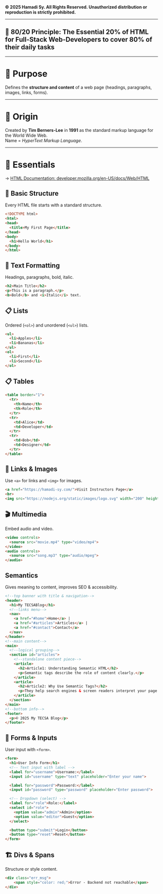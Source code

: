 **© 2025 Hamadi Sy. All Rights Reserved. Unauthorized distribution or reproduction is strictly prohibited.**

---

## 🚀 80/20 Principle: The Essential 20% of HTML for Full-Stack Web-Developers to cover 80% of their daily tasks

---

# 🎯 Purpose
Defines the **structure and content** of a web page (headings, paragraphs, images, links, forms).

---

# 🌱 Origin
Created by **Tim Berners-Lee** in **1991** as the standard markup language for the World Wide Web.  
Name = *HyperText Markup Language*.

---

# 🧠 Essentials

→ [HTML Documentation: developer.mozilla.org/en-US/docs/Web/HTML](developer.mozilla.org/en-US/docs/Web/HTML)

## 📄 Basic Structure
Every HTML file starts with a standard structure.
```html
<!DOCTYPE html>
<html>
<head>
  <title>My First Page</title>
</head>
<body>
  <h1>Hello World</h1>
</body>
</html>
```

## 📝 Text Formatting
Headings, paragraphs, bold, italic.
```html
<h2>Main Title</h2>
<p>This is a paragraph.</p>
<b>Bold</b> and <i>Italic</i> text.
```

## 📋 Lists
Ordered (`<ol>`) and unordered (`<ul>`) lists.
```html
<ul>
  <li>Apples</li>
  <li>Bananas</li>
</ul>
<ol>
  <li>First</li>
  <li>Second</li>
</ol>
```

## 📋 Tables
```html
<table border="1">
  <tr>
    <th>Name</th>
    <th>Role</th>
  </tr>
  <tr>
    <td>Alice</td>
    <td>Developer</td>
  </tr>
  <tr>
    <td>Bob</td>
    <td>Designer</td>
  </tr>
</table>
```

## 🔗 Links & Images
Use `<a>` for links and `<img>` for images.
```html
<a href="https://hamadi-sy.com/">Visit Instructors Page</a>
<br>
<img src="https://nodejs.org/static/images/logo.svg" width="200" height="100" alt="NodeJs Icon">
```

## 🎬 Multimedia
Embed audio and video.
```html
<video controls>
  <source src="movie.mp4" type="video/mp4">
</video>
<audio controls>
  <source src="song.mp3" type="audio/mpeg">
</audio>
```

## Semantics 
Gives meaning to content, improves SEO & accessibility.
```html
<!--top banner with title & navigation-->
<header>
  <h1>My TECSABlog</h1>
  <!--links menu-->
  <nav>
    <a href="#home">Home</a> |
    <a href="#articles">Articles</a> |
    <a href="#contact">Contact</a>
  </nav>
</header>
<!--main content-->
<main>
  <!--logical grouping-->
  <section id="articles">
    <!--standalone content piece-->
    <article>
      <h2>Article1: Understanding Semantic HTML</h2>
      <p>Semantic tags describe the role of content clearly.</p>
    </article>
    <article>
      <h2>Article2: Why Use Semantic Tags?</h2>
      <p>They help search engines & screen readers interpret your page.</p>
    </article>
  </section>
</main>
<!--bottom info-->
<footer>
  <p>© 2025 My TECSA Blog</p>
</footer>
```  

## 🧩 Forms & Inputs

User input with `<form>`.

```html
<form>
  <h1>User Info Form</h1>
  <!-- Text input with label -->
  <label for="username">Username:</label>
  <input id="username" type="text" placeholder="Enter your name">

  <label for="password">Password:</label>
  <input id="password" type="password" placeholder="Enter password">

  <!-- Dropdown (select) -->
  <label for="role">Role:</label>
  <select id="role">
    <option value="admin">Admin</option>
    <option value="editor">Guest</option>
  </select>

  <button type="submit">Login</button>
  <button type="reset">Reset</button>
</form>
```

## 🏗️ Divs & Spans

Structure or style content.

```html
<div class="err_msg">
    <span style="color: red;">Error - Backend not reachable</span>
</div>
```



